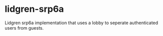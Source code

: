 lidgren-srp6a
=============

Lidgren srp6a implementation that uses a lobby to seperate authenticated users from guests.